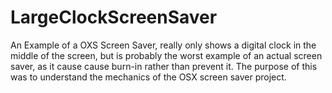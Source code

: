 # LargeClockScreenSaver
An Example of a OXS Screen Saver, really only shows a digital clock in the middle of the screen, but is probably the worst example of an actual screen saver, as it cause cause burn-in rather than prevent it. The purpose of this was to understand the mechanics of the OSX screen saver project.

